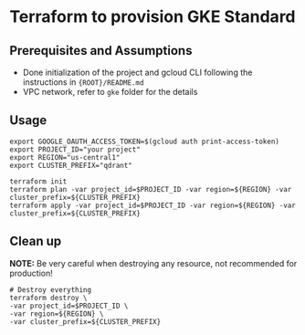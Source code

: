 # Terraform to provision GKE Standard

## Prerequisites and Assumptions
* Done initialization of the project and gcloud CLI following the instructions in `{ROOT}/README.md`
* VPC network, refer to `gke` folder for the details

## Usage
```
export GOOGLE_OAUTH_ACCESS_TOKEN=$(gcloud auth print-access-token)
export PROJECT_ID="your project"
export REGION="us-central1"
export CLUSTER_PREFIX="qdrant"

terraform init
terraform plan -var project_id=$PROJECT_ID -var region=${REGION} -var cluster_prefix=${CLUSTER_PREFIX}
terraform apply -var project_id=$PROJECT_ID -var region=${REGION} -var cluster_prefix=${CLUSTER_PREFIX}
```
## Clean up
**NOTE:** Be very careful when destroying any resource, not recommended for production!
```
# Destroy everything
terraform destroy \
-var project_id=$PROJECT_ID \
-var region=${REGION} \
-var cluster_prefix=${CLUSTER_PREFIX}

